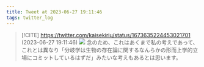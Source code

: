```yaml
---
title: Tweet at 2023-06-27 19:11:46
tags: twitter_log
---
```


> [!CITE] https://twitter.com/kaisekiriu/status/1673635224453021701 (2023-06-27 19:11:46)
> ![](https://twitter.com/kaisekiriu/status/1673635224453021701)
> 念のため、これはあくまで私の考えであって、これとは異なり「分岐学は生物の存在論に関するなんらかの形而上学的立場にコミットしているはずだ」みたいな考えもあるとは思います。
